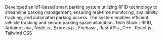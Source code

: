 Developed an IoT-based smart parking system utilizing RFID technology to streamline parking management,  ensuring real-time monitoring, availability tracking, and automated parking access. The system enables efficient vehicle tracking and secure parking space allocation. 
Tech Stack : RFID, Arduino Uno ,  Node.js , Express.js , Firebase , Rest APIs , C++ , React.js , Tailwind CSS 
